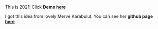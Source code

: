 This is 2021! Click **Demo [here](https://gizemnkorkmaz.github.io/365DaysofCode2021/index.html)**

I got this idea from lovely Merve Karabulut. You can see her **github page [here](https://github.com/mervekrblt)**



